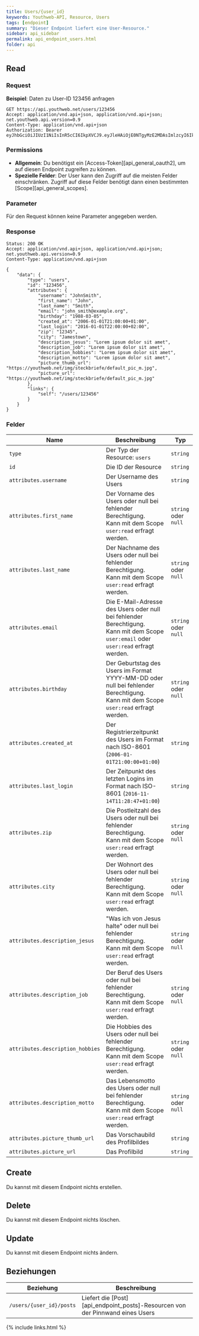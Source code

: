 ```yaml
---
title: Users/{user_id}
keywords: Youthweb-API, Resource, Users
tags: [endpoint]
summary: "Dieser Endpoint liefert eine User-Resource."
sidebar: api_sidebar
permalink: api_endpoint_users.html
folder: api
---
```


## Read

### Request

**Beispiel**: Daten zu User-ID 123456 anfragen

```
GET https://api.youthweb.net/users/123456
Accept: application/vnd.api+json, application/vnd.api+json; net.youthweb.api.version=0.9
Content-Type: application/vnd.api+json
Authorization: Bearer eyJhbGciOiJIUzI1NiIsInR5cCI6IkpXVCJ9.eyJleHAiOjE0NTgyMzE2MDAsImlzcyI6IkpOdlBnY3ROcEg1Y0s2UmMifQ.BOn0XFDDYa5iBHJb636A0C0m4sU5NO8SA_CPOVHoWNs
```

### Permissions

- **Allgemein**: Du benötigst ein [Access-Token][api_general_oauth2], um auf diesen Endpoint zugreifen zu können.
- **Spezielle Felder**: Der User kann den Zugriff auf die meisten Felder einschränken. Zugriff auf diese Felder benötigt dann einen bestimmten [Scope][api_general_scopes].

### Parameter

Für den Request können keine Parameter angegeben werden.

### Response

```
Status: 200 OK
Accept: application/vnd.api+json, application/vnd.api+json; net.youthweb.api.version=0.9
Content-Type: application/vnd.api+json

{
    "data": {
        "type": "users",
        "id": "123456",
        "attributes": {
            "username": "JohnSmith",
            "first_name": "John",
            "last_name": "Smith",
            "email": "john_smith@example.org",
            "birthday": "1988-03-05",
            "created_at": "2006-01-01T21:00:00+01:00",
            "last_login": "2016-01-01T22:00:00+02:00",
            "zip": "12345",
            "city": "Jamestown",
            "description_jesus": "Lorem ipsum dolor sit amet",
            "description_job": "Lorem ipsum dolor sit amet",
            "description_hobbies": "Lorem ipsum dolor sit amet",
            "description_motto": "Lorem ipsum dolor sit amet",
            "picture_thumb_url": "https://youthweb.net/img/steckbriefe/default_pic_m.jpg",
            "picture_url": "https://youthweb.net/img/steckbriefe/default_pic_m.jpg"
        },
        "links": {
            "self": "/users/123456"
        }
    }
}
```

### Felder

| Name                             | Beschreibung                                               | Typ                   |
|----------------------------------|------------------------------------------------------------|-----------------------|
| `type`                           | Der Typ der Resource: `users`                              | `string`              |
| `id`                             | Die ID der Resource                                        | `string`              |
| `attributes.username`            | Der Username des Users                                     | `string`              |
| `attributes.first_name`          | Der Vorname des Users oder null bei fehlender Berechtigung.<br />Kann mit dem Scope `user:read` erfragt werden.                         | `string` oder `null`  |
| `attributes.last_name`           | Der Nachname des Users oder null bei fehlender Berechtigung.<br />Kann mit dem Scope `user:read` erfragt werden.                        | `string` oder `null`  |
| `attributes.email`               | Die E-Mail-Adresse des Users oder null bei fehlender Berechtigung.<br />Kann mit dem Scope `user:email` oder `user:read` erfragt werden.               | `string` oder `null`  |
| `attributes.birthday`            | Der Geburtstag des Users im Format YYYY-MM-DD oder null bei fehlender Berechtigung.<br />Kann mit dem Scope `user:read` erfragt werden. | `string` oder `null`  |
| `attributes.created_at`          | Der Registrierzeitpunkt des Users im Format nach ISO-8601 (`2006-01-01T21:00:00+01:00`)                                                 | `string`              |
| `attributes.last_login`          | Der Zeitpunkt des letzten Logins im Format nach ISO-8601 (`2016-11-14T11:28:47+01:00`)                                                  | `string`              |
| `attributes.zip`                 | Die Postleitzahl des Users oder null bei fehlender Berechtigung.<br />Kann mit dem Scope `user:read` erfragt werden.                    | `string` oder `null`  |
| `attributes.city`                | Der Wohnort des Users oder null bei fehlender Berechtigung.<br />Kann mit dem Scope `user:read` erfragt werden.                         | `string` oder `null`  |
| `attributes.description_jesus`   | "Was ich von Jesus halte" oder null bei fehlender Berechtigung.<br />Kann mit dem Scope `user:read` erfragt werden.                     | `string` oder `null`  |
| `attributes.description_job`     | Der Beruf des Users oder null bei fehlender Berechtigung.<br />Kann mit dem Scope `user:read` erfragt werden.                           | `string` oder `null`  |
| `attributes.description_hobbies` | Die Hobbies des Users oder null bei fehlender Berechtigung.<br />Kann mit dem Scope `user:read` erfragt werden.                         | `string` oder `null`  |
| `attributes.description_motto`   | Das Lebensmotto des Users oder null bei fehlender Berechtigung.<br />Kann mit dem Scope `user:read` erfragt werden.                     | `string` oder `null`  |
| `attributes.picture_thumb_url`   | Das Vorschaubild des Profilbildes                          | `string` |
| `attributes.picture_url`         | Das Profilbild                                             | `string` |

## Create

Du kannst mit diesem Endpoint nichts erstellen.

## Delete

Du kannst mit diesem Endpoint nichts löschen.

## Update

Du kannst mit diesem Endpoint nichts ändern.

## Beziehungen

| Beziehung                               | Beschreibung                                                                       |
|-----------------------------------------|------------------------------------------------------------------------------------|
| `/users/{user_id}/posts`                | Liefert die [Post][api_endpoint_posts]-Resourcen von der Pinnwand eines Users      |

{% include links.html %}
